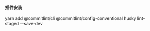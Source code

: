 #### 插件安装

 yarn add  @commitlint/cli @commitlint/config-conventional husky  lint-staged --save-dev 